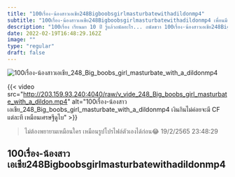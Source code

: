```yaml
---
title: "100เรื่อง-น้องสาวเอเชีย248Bigboobsgirlmasturbatewithadildonmp4"
subtitle: "100เรื่อง-น้องสาวเอเชีย248Bigboobsgirlmasturbatewithadildonmp4 เพื่อนมีเป็นเเสน เเฟนมีเป็นศูนย์"
description: "100เรื่อง เรียนมา 10 ปี รู้แล้วถนัดอะไร... ถนัดขวา 100เรื่อง-น้องสาวเอเชีย248Bigboobsgirlmasturbatewithadildonmp4 19/2/2565 23:48:29"
date: 2022-02-19T16:48:29.162Z
image: ""
type: "regular"
draft: false
---
```


![100เรื่อง-น้องสาวเอเชีย_248_Big_boobs_girl_masturbate_with_a_dildonmp4](http://203.159.93.240:4040/raw/v_vide_248_Big_boobs_girl_masturbate_with_a_dildon.jpg)

{{< video src="http://203.159.93.240:4040/raw/v_vide_248_Big_boobs_girl_masturbate_with_a_dildon.mp4" alt="100เรื่อง-น้องสาวเอเชีย_248_Big_boobs_girl_masturbate_with_a_dildonmp4 เงินกินไม่ค่อยจะมี CF แต่ละที เหมือนเศรษฐีดูไบ" >}}


> ไม่ต้องพยายามเหมือนใคร เหมือนรูปโปรไฟล์ตัวเองได้ก่อน😂 19/2/2565 23:48:29

## 100เรื่อง-น้องสาวเอเชีย248Bigboobsgirlmasturbatewithadildonmp4
